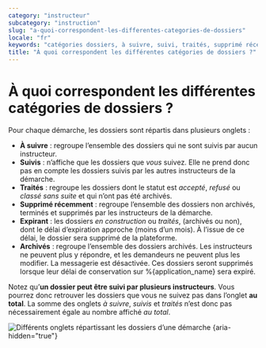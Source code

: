 ```yaml
---
category: "instructeur"
subcategory: "instruction"
slug: "a-quoi-correspondent-les-differentes-categories-de-dossiers"
locale: "fr"
keywords: "catégories dossiers, à suivre, suivi, traités, supprimé récemment, archivés"
title: "À quoi correspondent les différentes catégories de dossiers ?"
---
```


# À quoi correspondent les différentes catégories de dossiers ?

Pour chaque démarche, les dossiers sont répartis dans plusieurs onglets :

- **À suivre** : regroupe l’ensemble des dossiers qui ne sont suivis par aucun instructeur.
- **Suivis** : n’affiche que les dossiers que *vous* suivez. Elle ne prend donc pas en compte les dossiers suivis par les autres instructeurs de la démarche.
- **Traités** : regroupe les dossiers dont le statut est *accepté*, *refusé* ou *classé sans suite* et qui n’ont pas été archivés.
- **Supprimé récemment** : regroupe l’ensemble des dossiers non archivés, terminés et supprimés par les instructeurs de la démarche.
- **Expirant** : les dossiers *en construction* ou *traités*, (archivés ou non), dont le délai d’expiration approche (moins d’un mois). À l’issue de ce délai, le dossier sera supprimé de la plateforme.
- **Archivés** : regroupe l’ensemble des dossiers archivés. Les instructeurs ne peuvent plus y répondre, et les demandeurs ne peuvent plus les modifier. La messagerie est désactivée. Ces dossiers seront supprimés lorsque leur délai de conservation sur %{application_name} sera expiré.

Notez qu’**un dossier peut être suivi par plusieurs instructeurs**. Vous pourrez donc retrouver les dossiers que vous ne suivez pas dans l’onglet **au total**. La somme des onglets *à suivre*, *suivis* et *traités* n’est donc pas nécessairement égale au nombre affiché *au total*.

![Différents onglets répartissant les dossiers d’une démarche {aria-hidden="true"}](faq/instructeur-procedure-show.png)
